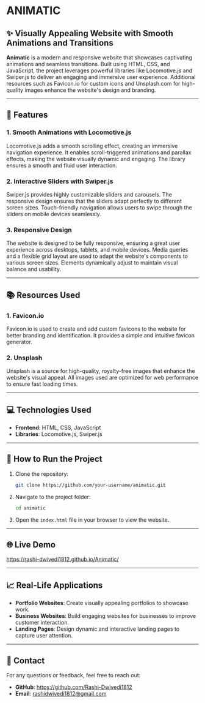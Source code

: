 # ANIMATIC

## ✨ Visually Appealing Website with Smooth Animations and Transitions

**Animatic** is a modern and responsive website that showcases captivating animations and seamless transitions. Built using HTML, CSS, and JavaScript, the project leverages powerful libraries like Locomotive.js and Swiper.js to deliver an engaging and immersive user experience. Additional resources such as Favicon.io for custom icons and Unsplash.com for high-quality images enhance the website's design and branding.

---

## 🎨 Features

### 1. Smooth Animations with Locomotive.js
Locomotive.js adds a smooth scrolling effect, creating an immersive navigation experience. It enables scroll-triggered animations and parallax effects, making the website visually dynamic and engaging. The library ensures a smooth and fluid user interaction.

### 2. Interactive Sliders with Swiper.js
Swiper.js provides highly customizable sliders and carousels. The responsive design ensures that the sliders adapt perfectly to different screen sizes. Touch-friendly navigation allows users to swipe through the sliders on mobile devices seamlessly.

### 3. Responsive Design
The website is designed to be fully responsive, ensuring a great user experience across desktops, tablets, and mobile devices. Media queries and a flexible grid layout are used to adapt the website's components to various screen sizes. Elements dynamically adjust to maintain visual balance and usability.

---

## 📚 Resources Used

### 1. Favicon.io
Favicon.io is used to create and add custom favicons to the website for better branding and identification. It provides a simple and intuitive favicon generator.

### 2. Unsplash
Unsplash is a source for high-quality, royalty-free images that enhance the website's visual appeal. All images used are optimized for web performance to ensure fast loading times.

---

## 💻 Technologies Used
- **Frontend**: HTML, CSS, JavaScript
- **Libraries**: Locomotive.js, Swiper.js

---

## 🚀 How to Run the Project
1. Clone the repository:
   ```bash
   git clone https://github.com/your-username/animatic.git
   ```
2. Navigate to the project folder:
   ```bash
   cd animatic
   ```
3. Open the `index.html` file in your browser to view the website.

---

## 🌐 Live Demo
https://rashi-dwivedi1812.github.io/Animatic/

---

## 📈 Real-Life Applications
- **Portfolio Websites**: Create visually appealing portfolios to showcase work.
- **Business Websites**: Build engaging websites for businesses to improve customer interaction.
- **Landing Pages**: Design dynamic and interactive landing pages to capture user attention.

---

## 📧 Contact
For any questions or feedback, feel free to reach out:
- **GitHub**: https://github.com/Rashi-Dwivedi1812
- **Email**: rashidwivedi1812@gmail.com

